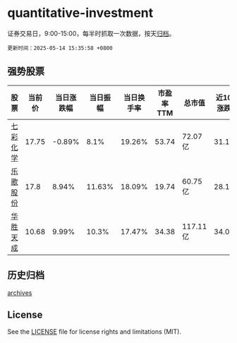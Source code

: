 # quantitative-investment

证券交易日，9:00-15:00，每半时抓取一次数据，按天[归档](archives)。

`更新时间：2025-05-14 15:35:58 +0800`

## 强势股票

|股票|当前价|当日涨跌幅|当日振幅|当日换手率|市盈率TTM|总市值|近10日涨跌幅|
|----|----|----|----|----|----|----|----|
|[七彩化学](https://xueqiu.com/S/SZ300758)|17.75|-0.89%|8.1%|19.26%|53.74|72.07亿|31.19%|
|[乐歌股份](https://xueqiu.com/S/SZ300729)|17.8|8.94%|11.63%|18.09%|19.74|60.75亿|28.15%|
|[华胜天成](https://xueqiu.com/S/SH600410)|10.68|9.99%|10.3%|17.47%|34.38|117.11亿|34.0%|

## 历史归档

[archives](archives)

## License

See the [LICENSE](LICENSE) file for license rights and limitations (MIT).